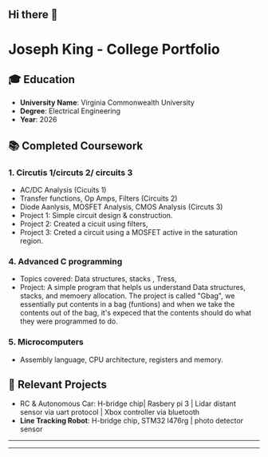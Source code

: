 ## Hi there 👋

<!--
**justaver/justaver** is a ✨ _special_ ✨ repository because its `README.md` (this file) appears on your GitHub profile.

Here are some ideas to get you started:

- 🔭 I’m currently working on ...
- 🌱 I’m currently learning ...
- 👯 I’m looking to collaborate on ...
- 🤔 I’m looking for help with ...
- 💬 Ask me about ...
- 📫 How to reach me: ...
- 😄 Pronouns: ...
- ⚡ Fun fact: ...
-->



# Joseph King - College Portfolio

## 🎓 Education

- **University Name**: Virginia Commonwealth University
- **Degree**: Electrical Engineering
- **Year**: 2026

## 📚 Completed Coursework

### 1. **Circutis 1/circuts 2/ circuits 3** 
   - AC/DC Analysis (Cicuits 1)
   - Transfer functions, Op Amps, Filters (Circuits 2)
   - Diode Aanlysis, MOSFET Analysis, CMOS Analysis (Circuts 3)
   - Project 1: Simple circuit design & construction. 
   - Project 2: Created a cicuit using filters,
   - Project 3: Creted a circuit using a MOSFET active in the saturation region.

### 4. **Advanced C programming**
   - Topics covered: Data structures, stacks , Tress, 
   - Project: A simple program that helpls us understand Data structures, stacks, and memoery allocation. The project is called "Gbag", we essentially put contents in a bag (funtions) and when we take the contents out of the bag, it's expeced that the contents should do what they were programmed to do.

### 5. **Microcomputers**
   - Assembly language, CPU architecture, registers and memory.
   

## 💼 Relevant Projects

- RC & Autonomous Car: H-bridge chip| Rasbery pi 3 | Lidar distant sensor via uart protocol | Xbox controller via bluetooth 
- **Line Tracking Robot**: H-bridge chip, STM32 l476rg | photo detector sensor 

---


---

